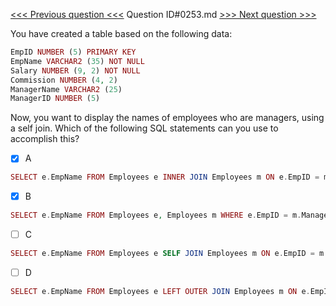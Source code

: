 [<<< Previous question <<<](0252.md)  Question ID#0253.md  [>>> Next question >>>](0254.md) 

You have created a table based on the following data:
```php
EmpID NUMBER (5) PRIMARY KEY
EmpName VARCHAR2 (35) NOT NULL
Salary NUMBER (9, 2) NOT NULL
Commission NUMBER (4, 2)
ManagerName VARCHAR2 (25) 
ManagerID NUMBER (5)
```
Now, you want to display the names of employees who are managers, using a self join. Which of the following SQL statements can you use to accomplish this?

- [x] A
```php
SELECT e.EmpName FROM Employees e INNER JOIN Employees m ON e.EmpID = m.ManagerID;
```

- [x] B
```php
SELECT e.EmpName FROM Employees e, Employees m WHERE e.EmpID = m.ManagerID;
```

- [ ] C
```php
SELECT e.EmpName FROM Employees e SELF JOIN Employees m ON e.EmpID = m.ManagerID;
```

- [ ] D
```php
SELECT e.EmpName FROM Employees e LEFT OUTER JOIN Employees m ON e.EmpID = m.ManagerID;
```


